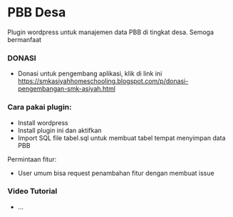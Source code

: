 # PBB Desa
Plugin wordpress untuk manajemen data PBB di tingkat desa.
Semoga bermanfaat

### DONASI
- Donasi untuk pengembang aplikasi, klik di link ini https://smkasiyahhomeschooling.blogspot.com/p/donasi-pengembangan-smk-asiyah.html

### Cara pakai plugin:
- Install wordpress
- Install plugin ini dan aktifkan
- Import SQL file tabel.sql untuk membuat tabel tempat menyimpan data PBB


Permintaan fitur:
- User umum bisa request penambahan fitur dengan membuat issue

### Video Tutorial 
- ...
